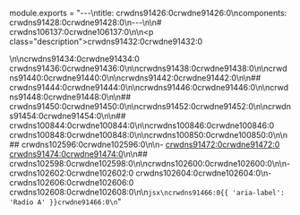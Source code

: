 module.exports = "---\ntitle: crwdns91426:0crwdne91426:0\ncomponents: crwdns91428:0crwdne91428:0\n---\n\n# crwdns106137:0crwdne106137:0\n\n<p class=\"description\">crwdns91432:0crwdne91432:0</p>\n\ncrwdns91434:0crwdne91434:0 crwdns91436:0crwdne91436:0\n\ncrwdns91438:0crwdne91438:0\n\ncrwdns91440:0crwdne91440:0\n\ncrwdns91442:0crwdne91442:0\n\n## crwdns91444:0crwdne91444:0\n\ncrwdns91446:0crwdne91446:0\n\ncrwdns91448:0crwdne91448:0\n\n## crwdns91450:0crwdne91450:0\n\ncrwdns91452:0crwdne91452:0\n\ncrwdns91454:0crwdne91454:0\n\n## crwdns100844:0crwdne100844:0\n\ncrwdns100846:0crwdne100846:0 crwdns100848:0crwdne100848:0\n\ncrwdns100850:0crwdne100850:0\n\n## crwdns102596:0crwdne102596:0\n\n- [crwdns91472:0crwdne91472:0 crwdns91474:0crwdne91474:0](crwdns91470:0crwdne91470:0)\n\n## crwdns102598:0crwdne102598:0\n\ncrwdns102600:0crwdne102600:0\n\n- crwdns102602:0crwdne102602:0 crwdns102604:0crwdne102604:0\n- crwdns102606:0crwdne102606:0 crwdns102608:0crwdne102608:0\n\n```jsx\ncrwdns91466:0{{ 'aria-label': 'Radio A' }}crwdne91466:0\n```"